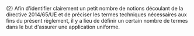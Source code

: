 (2) Afin d'identifier clairement un petit nombre de notions découlant de la directive 2014/65/UE et de préciser les termes techniques nécessaires aux fins du présent règlement, il y a lieu de définir un certain nombre de termes dans le but d'assurer une application uniforme.